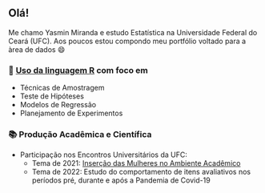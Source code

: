 ## Olá! 

</h1> Me chamo Yasmin Miranda e estudo Estatística na Universidade Federal do Ceará (UFC). Aos poucos estou compondo meu portfólio voltado para a àrea de dados 😄 </h1>

<!-- ### 📊 Projetos de Análise de Dados:
- Análise de Vendas (Dados Fictícios)
- Análise   -->

<!-- 
### 👩‍💻 [Uso da linguagem Python](https://github.com/ymirandan/vida-academica) com foco em
- Análise exploratória 
- Teste de Hipóteses
- Modelos de Regressão
- Análise Multivariada
- Aprendizado de Máquina
 -->

### 🏫 [Uso da linguagem R](https://github.com/ymirandan/vida-academica) com foco em
- Técnicas de Amostragem
- Teste de Hipóteses
- Modelos de Regressão
- Planejamento de Experimentos
<!-- 
Estatística Não Paramétrica
Análise Multivariada
 -->

### 📚 Produção Acadêmica e Científica
- Participação nos Encontros Universitários da UFC:
  - Tema de 2021: [Inserção das Mulheres no Ambiente Acadêmico](http://periodicos.ufc.br/eu/article/view/64111)
  - Tema de 2022: Estudo do comportamento de itens avaliativos nos períodos pré, durante e após a Pandemia de Covid-19
  
  
